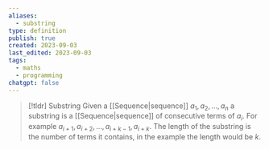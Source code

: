 ```yaml
---
aliases:
  - substring
type: definition
publish: true
created: 2023-09-03
last_edited: 2023-09-03
tags:
  - maths
  - programming
chatgpt: false
---
```

> [!tldr] Substring
> Given a [[Sequence|sequence]] $a_1, a_2, \ldots, a_n$ a substring is a [[Sequence|sequence]] of consecutive terms of $a_i$. For example $a_{i+1}, a_{i+2}, \ldots, a_{i + k-1}, a_{i + k}$. The length of the substring is the number of terms it contains, in the example the length would be $k$.
